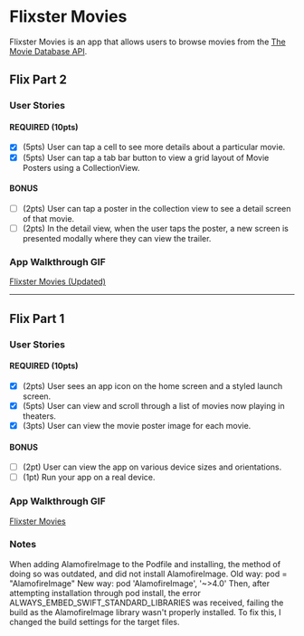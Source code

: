 # Flixster Movies

Flixster Movies is an app that allows users to browse movies from the [The Movie Database API](http://docs.themoviedb.apiary.io/#).

## Flix Part 2

### User Stories

#### REQUIRED (10pts)
- [x] (5pts) User can tap a cell to see more details about a particular movie.
- [x] (5pts) User can tap a tab bar button to view a grid layout of Movie Posters using a CollectionView.

#### BONUS
- [ ] (2pts) User can tap a poster in the collection view to see a detail screen of that movie.
- [ ] (2pts) In the detail view, when the user taps the poster, a new screen is presented modally where they can view the trailer.

### App Walkthrough GIF

[Flixster Movies (Updated)](https://imgur.com/a/nizak5R)

---

## Flix Part 1

### User Stories

#### REQUIRED (10pts)
- [x] (2pts) User sees an app icon on the home screen and a styled launch screen.
- [x] (5pts) User can view and scroll through a list of movies now playing in theaters.
- [x] (3pts) User can view the movie poster image for each movie.

#### BONUS
- [ ] (2pt) User can view the app on various device sizes and orientations.
- [ ] (1pt) Run your app on a real device.

### App Walkthrough GIF

[Flixster Movies](https://imgur.com/E6bafks)

### Notes
When adding AlamofireImage to the Podfile and installing, the method of doing so was outdated, and did not install AlamofireImage.
  Old way: pod = "AlamofireImage"
  New way: pod 'AlamofireImage', '~>4.0'
Then, after attempting installation through pod install, the error
  ALWAYS_EMBED_SWIFT_STANDARD_LIBRARIES
was received, failing the build as the AlamofireImage library wasn't properly installed. To fix this, I changed the build settings for the target files.
